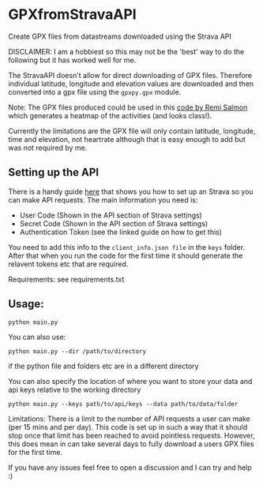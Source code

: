 # GPXfromStravaAPI
Create GPX files from datastreams downloaded using the Strava API

DISCLAIMER: I am a hobbiest so this may not be the 'best' way to do the following but it has worked well for me.

The StravaAPI doesn't allow for direct downloading of GPX files. Therefore individual latitude, longitude and elevation values are downloaded and then converted into a gpx file using the `gpxpy.gpx` module.

Note: The GPX files produced could be used in this [code by Remi Salmon](https://github.com/remisalmon/Strava-local-heatmap) which generates a heatmap of the activities (and looks class!).

Currently the limitations are the GPX file will only contain latitude, longitude, time and elevation, not heartrate although that is easy enough to add but was not required by me.

## Setting up the API
There is a handy guide [here](https://medium.com/swlh/using-python-to-connect-to-stravas-api-and-analyse-your-activities-dummies-guide-5f49727aac86) that shows you how to set up an Strava so you can make API requests. The main information you need is:
- User Code (Shown in the API section of Strava settings)
- Secret Code (Shown in the API section of Strava settings)
- Authentication Token (see the linked guide on how to get this)

You need to add this info to the `client_info.json file` in the `keys` folder. After that when you run the code for the first time it should generate the relavent tokens etc that are required.

Requirements: see requirements.txt

## Usage:
```
python main.py
```

You can also use:
```
python main.py --dir /path/to/directory
```
if the python file and folders etc are in a different directory

You can also specify the location of where you want to store your data and api keys relative to the working directory
```
python main.py --keys path/to/api/keys --data path/to/data/folder
```

Limitations:
There is a limit to the number of API requests a user can make (per 15 mins and per day). This code is set up in such a way that it should stop once that limit has been reached to avoid pointless requests. However, this does mean in can take several days to fully download a users GPX files for the first time.

If you have any issues feel free to open a discussion and I can try and help :)
